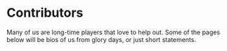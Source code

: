 # Contributors

Many of us are long-time players that love to help out. Some of the pages below will be bios of us from glory days, or just short statements.

